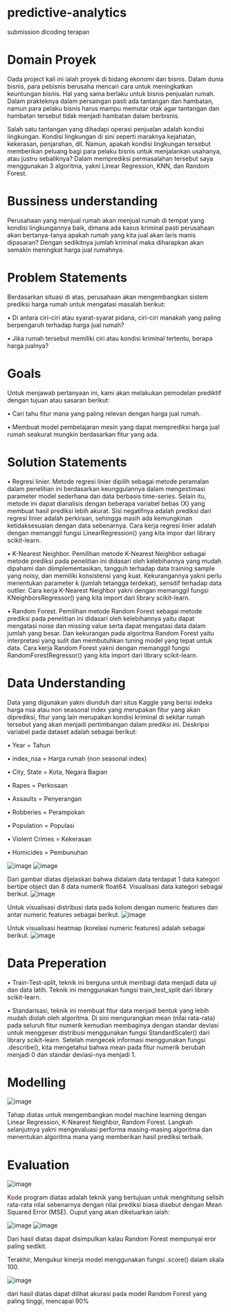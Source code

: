 # predictive-analytics
submission dicoding terapan
# Domain Proyek
Oada project kali ini ialah proyek di bidang ekonomi dan bisnis. Dalam dunia bisnis, para pebisnis berusaha mencari cara untuk meningkatkan keuntungan bisnis. Hal yang sama berlaku untuk bisnis penjualan rumah. Dalam prakteknya dalam persaingan pasti ada tantangan dan hambatan, namun para pelaku bisnis harus mampu memutar otak agar tantangan dan hambatan tersebut tidak menjadi hambatan dalam berbisnis. 

Salah satu tantangan yang dihadapi operasi penjualan adalah kondisi lingkungan. Kondisi lingkungan di sini seperti maraknya kejahatan, kekerasan, penjarahan, dll. Namun, apakah kondisi lingkungan tersebut memberikan peluang bagi para pelaku bisnis untuk menjalankan usahanya, atau justru sebaliknya? Dalam memprediksi permasalahan tersebut saya menggunakan 3 algoritma, yakni Linear Regression, KNN, dan Random Forest.
# Bussiness understanding
Perusahaan yang menjual rumah akan menjual rumah di tempat yang kondisi lingkungannya baik, dimana ada kasus kriminal pasti perusahaan akan bertanya-tanya apakah rumah yang kita jual akan laris manis dipasaran? Dengan sedikitnya jumlah kriminal maka diharapkan akan semakin meningkat harga jual rumahnya.
# Problem Statements
Berdasarkan situasi di atas, perusahaan akan mengembangkan sistem prediksi harga rumah untuk mengatasi masalah berikut:

• Di antara ciri-ciri atau syarat-syarat pidana, ciri-ciri manakah yang paling berpengaruh terhadap harga jual rumah?

• Jika rumah tersebut memiliki ciri atau kondisi kriminal tertentu, berapa harga jualnya?
# Goals
Untuk menjawab pertanyaan ini, kami akan melakukan pemodelan prediktif dengan tujuan atau sasaran berikut:

• Cari tahu fitur mana yang paling relevan dengan harga jual rumah. 

• Membuat model pembelajaran mesin yang dapat memprediksi harga jual rumah seakurat mungkin berdasarkan fitur yang ada.
# Solution Statements
• Regresi linier. Metode regresi linier dipilih sebagai metode peramalan dalam penelitian ini berdasarkan keunggulannya dalam mengestimasi parameter model sederhana dan data berbasis time-series. Selain itu, metode ini dapat dianalisis dengan beberapa variabel bebas (X) yang membuat hasil prediksi lebih akurat. Sisi negatifnya adalah prediksi dari regresi linier adalah perkiraan, sehingga masih ada kemungkinan ketidaksesuaian dengan data sebenarnya. Cara kerja regresi linier adalah dengan memanggil fungsi LinearRegression() yang kita impor dari library scikit-learn.

•	K-Nearest Neighbor. Pemilihan metode K-Nearest Neighbor sebagai metode prediksi pada penelitian ini didasari oleh kelebihannya yang mudah dipahami dan diimplementasikan, tangguh terhadap data training sample yang noisy, dan memiliki konsistensi yang kuat. Kekurangannya yakni perlu menentukan parameter k (jumlah tetangga terdekat), sensitif terhadap data outlier. Cara kerja K-Nearest Neighbor yakni dengan memanggil fungsi KNeighborsRegressor() yang kita import dari library scikit-learn.

•	Random Forest. Pemilihan metode Random Forest sebagai metode prediksi pada penelitian ini didasari oleh kelebihannya yaitu dapat mengatasi noise dan missing value serta dapat mengatasi data dalam jumlah yang besar. Dan kekurangan pada algoritma Random Forest yaitu interpretasi yang sulit dan membutuhkan tuning model yang tepat untuk data. Cara kerja Random Forest yakni dengan memanggil fungsi RandomForestRegressor() yang kita import dari library scikit-learn.
# Data Understanding
Data yang digunakan yakni diunduh dari situs Kaggle yang berisi indeks harga nsa atau non seasonal index yang merupakan fitur yang akan diprediksi, fitur yang lain merupakan kondisi kriminal di sekitar rumah tersebut yang akan menjadi pertimbangan dalam prediksi ini. Deskripsi variabel pada dataset adalah sebagai berikut:

•	Year = Tahun

•	index_nsa = Harga rumah (non seasonal index)

•	City, State = Kota, Negara Bagian

•	Rapes = Perkosaan

•	Assaults = Penyerangan

•	Robberies = Perampokan

•	Population = Populasi

•	Violent Crimes = Kekerasan

•	Homicides = Pembunuhan

![image](https://user-images.githubusercontent.com/59913378/201852488-7e5caf3e-d0af-4d23-bba4-1b6116dd06f2.png)
![image](https://user-images.githubusercontent.com/59913378/201852807-5546a8a8-faaa-4be6-8d13-0efb50ae979f.png)

Dari gambar diatas dijelaskan bahwa didalam data terdapat 1 data kategori bertipe object dan 8 data numerik float64. Visualisasi data kategori sebagai berikut.
![image](https://user-images.githubusercontent.com/59913378/201857655-dc517859-2461-4a25-b573-8cf727dc69bc.png)

Untuk visualisasi distribusi data pada kolom dengan numeric features dan antar numeric features sebagai berikut.
![image](https://user-images.githubusercontent.com/59913378/201857596-58354dc1-43d4-4043-94d3-acac79167a49.png)

Untuk visualisasi heatmap (korelasi numeric features) adalah sebagai berikut.
![image](https://user-images.githubusercontent.com/59913378/201858094-17cbf1ef-ca93-4fcb-bd66-4fc9c5b97a0b.png)

# Data Preperation
• Train-Test-split, teknik ini berguna untuk membagi data menjadi data uji dan data latih. Teknik ini menggunakan fungsi train_test_split dari library scikit-learn.

• Standarisasi, teknik ini membuat fitur data menjadi bentuk yang lebih mudah diolah oleh algoritma. Di sini mengurangkan mean (nilai rata-rata) pada seluruh fitur numerik kemudian membaginya dengan standar deviasi untuk menggeser distribusi menggunakan fungsi StandardScaler() dari library scikit-learn. Setelah mengecek informasi menggunakan fungsi .describe(), kita mengetahui bahwa mean pada fitur numerik berubah menjadi 0 dan standar deviasi-nya menjadi 1.

# Modelling
![image](https://user-images.githubusercontent.com/59913378/201859187-692a61e2-a724-4517-b0e3-7d45d0b91871.png)

Tahap diatas untuk mengembangkan model machine learning dengan Linear Regression, K-Nearest Neighbor, Random Forest. Langkah selanjutnya yakni mengevaluasi performa masing-masing algoritma dan menentukan algoritma mana yang memberikan hasil prediksi terbaik. 
# Evaluation
![image](https://user-images.githubusercontent.com/59913378/201860044-f6a8cfa4-6981-4590-9a3e-6c6c539e8fa9.png)

Kode program diatas adalah teknik yang bertujuan untuk menghitung selisih rata-rata nilai sebenarnya dengan nilai prediksi biasa disebut dengan Mean Squared Error (MSE). Ouput yang akan dikeluarkan ialah: 

![image](https://user-images.githubusercontent.com/59913378/201860427-4b180498-80a9-49ea-bddb-6c10f5693844.png)
![image](https://user-images.githubusercontent.com/59913378/201860843-ccb42815-233c-4bdd-986a-80156d63b155.png)

Dari hasil diatas dapat disimpulkan kalau Random Forest mempunyai eror paling sedikit.

Terakhir, Mengukur kinerja model menggunakan fungsi .score() dalam skala 100.

![image](https://user-images.githubusercontent.com/59913378/201861200-8fa28441-9cd7-40d2-9f0b-b211fb42ac8c.png)

dari hasil diatas dapat dilihat akurasi pada model Random Forest yang paling tinggi, mencapai 90%

